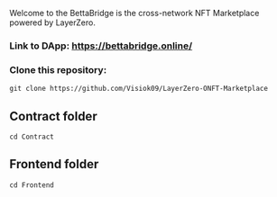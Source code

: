 Welcome to the BettaBridge is the cross-network NFT Marketplace powered by LayerZero.

### Link to DApp: https://bettabridge.online/

### Clone this repository:

`git clone https://github.com/Visiok09/LayerZero-ONFT-Marketplace`

## Contract folder

`cd Contract`

## Frontend folder

`cd Frontend`
